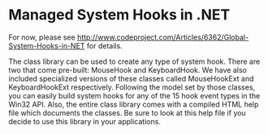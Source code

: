 Managed System Hooks in .NET
====================

For now, please see http://www.codeproject.com/Articles/6362/Global-System-Hooks-in-NET for details.

The class library can be used to create any type of system hook. There are two that come pre-built: MouseHook and KeyboardHook. We have also included specialized versions of these classes called MouseHookExt and KeyboardHookExt respectively. Following the model set by those classes, you can easily build system hooks for any of the 15 hook event types in the Win32 API. Also, the entire class library comes with a compiled HTML help file which documents the classes. Be sure to look at this help file if you decide to use this library in your applications.
